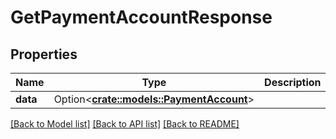 # GetPaymentAccountResponse

## Properties

Name | Type | Description | Notes
------------ | ------------- | ------------- | -------------
**data** | Option<[**crate::models::PaymentAccount**](PaymentAccount.md)> |  | [optional]

[[Back to Model list]](../README.md#documentation-for-models) [[Back to API list]](../README.md#documentation-for-api-endpoints) [[Back to README]](../README.md)


